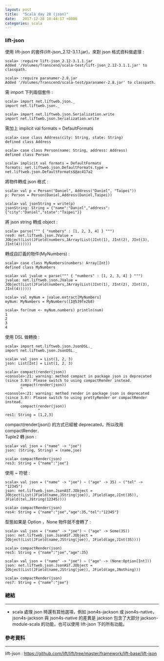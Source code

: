 ```yaml
---
layout: post
title:  "Scala day 28 (json)"
date:   2017-12-28 10:44:17 +0800
categories: scala
---
```


### lift-json
使用 lift-json 的套件(lift-json_2.12-3.1.1.jar)，來對 json 格式資料做處理 : 

```console
scala> :require lift-json_2.12-3.1.1.jar
Added '/Volumes/Transcend/scala-test/lift-json_2.12-3.1.1.jar' to classpath.

scala> :require paranamer-2.8.jar
Added '/Volumes/Transcend/scala-test/paranamer-2.8.jar' to classpath.
```
需 import 下列兩個套件 : 

```console
scala> import net.liftweb.json._
import net.liftweb.json._

scala> import net.liftweb.json.Serialization.write
import net.liftweb.json.Serialization.write
```
需加上 implicit val formats = DefaultFormats

```console
scala> case class Address(city: String, state: String)
defined class Address

scala> case class Person(name: String, address: Address)
defined class Person

scala> implicit val formats = DefaultFormats
formats: net.liftweb.json.DefaultFormats.type = net.liftweb.json.DefaultFormats$@ac417a2
```
將物件轉成 json 格式 : 

```console
scala> val p = Person("Daniel", Address("Daniel", "Taipei"))
p: Person = Person(Daniel,Address(Daniel,Taipei))

scala> val jsonString = write(p)
jsonString: String = {"name":"Daniel","address":{"city":"Daniel","state":"Taipei"}}

```
將 json string 轉成 object : 

```console
scala> parse(""" { "numbers" : [1, 2, 3, 4] } """)
res0: net.liftweb.json.JValue = JObject(List(JField(numbers,JArray(List(JInt(1), JInt(2), JInt(3), JInt(4))))))
```
轉成自訂義的物件(MyNumbers) : 

```console
scala> case class MyNumbers(numbers: Array[Int])
defined class MyNumbers

scala> val jvalue = parse(""" { "numbers" : [1, 2, 3, 4] } """)
jvalue: net.liftweb.json.JValue = JObject(List(JField(numbers,JArray(List(JInt(1), JInt(2), JInt(3), JInt(4))))))

scala> val myNum = jvalue.extract[MyNumbers]
myNum: MyNumbers = MyNumbers([I@539fe2b8)

scala> for(num <- myNum.numbers) println(num)
1
2
3
4

```

使用 DSL 做轉換 : 

```console
scala> import net.liftweb.json.JsonDSL._
import net.liftweb.json.JsonDSL._

scala> val json = List(1, 2, 3)
json: List[Int] = List(1, 2, 3)

scala> compact(render(json))
<console>:21: warning: method compact in package json is deprecated (since 3.0): Please switch to using compactRender instead.
       compact(render(json))
       ^
<console>:21: warning: method render in package json is deprecated (since 3.0): Please switch to using prettyRender or compactRender instead.
       compact(render(json))
               ^
res1: String = [1,2,3]
```
compact(render(json)) 的方式已經被 deprecated，所以改用 compactRender．  
Tuple2 轉 json : 

```console
scala> val json = ("name" -> "joe")
json: (String, String) = (name,joe)

scala> compactRender(json)
res3: String = {"name":"joe"}
```
使用 ~ 符號 : 

```console
scala> val json = ("name" -> "joe") ~ ("age" -> 35) ~ ("tel" -> "12345")
json: net.liftweb.json.JsonAST.JObject = JObject(List(JField(name,JString(joe)), JField(age,JInt(35)), JField(tel,JString(12345))))

scala> compactRender(json)
res4: String = {"name":"joe","age":35,"tel":"12345"}
```
型態如果是 Option ，None 物件就不會轉了 : 

```console
scala> val json = ("name" -> "joe") ~ ("age" -> Some(35))
json: net.liftweb.json.JsonAST.JObject = JObject(List(JField(name,JString(joe)), JField(age,JInt(35))))

scala> compactRender(json)
res5: String = {"name":"joe","age":35}

scala> val json = ("name" -> "joe") ~ ("age" -> (None:Option[Int]))
json: net.liftweb.json.JsonAST.JObject = JObject(List(JField(name,JString(joe)), JField(age,JNothing)))

scala> compactRender(json)
res7: String = {"name":"joe"}
```

### 總結
- - -
* scala 處理 json 時還有其他選項，例如 json4s-jackson 或 json4s-native，json4s-jackson 與 json4s-native 的差異是 jackson 包含了大部分 jackson-module-scala 的功能，也可以使用 lift-json 下的所有功能。


### 參考資料
- - -
lift-json : https://github.com/lift/lift/tree/master/framework/lift-base/lift-json



